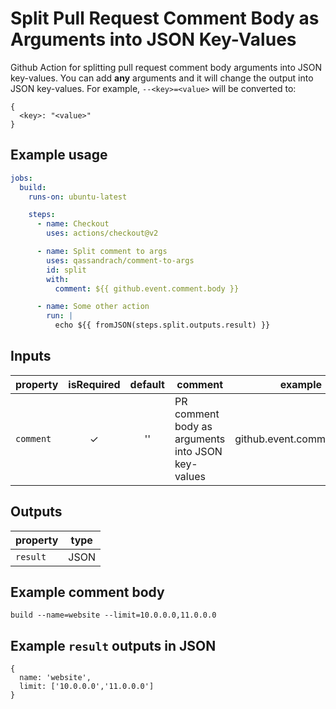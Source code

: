 # Split Pull Request Comment Body as Arguments into JSON Key-Values
Github Action for splitting pull request comment body arguments into JSON key-values. You can add <b>any</b> arguments and it will change the output into JSON key-values. For example, ``--<key>=<value>`` will be converted to:

```
{
  <key>: "<value>"
}

```

## Example usage
```yaml
jobs:
  build:
    runs-on: ubuntu-latest

    steps:
      - name: Checkout
        uses: actions/checkout@v2

      - name: Split comment to args
        uses: qassandrach/comment-to-args
        id: split
        with:
          comment: ${{ github.event.comment.body }}

      - name: Some other action
        run: |
          echo ${{ fromJSON(steps.split.outputs.result) }}
```

## Inputs

| property   | isRequired | default | comment | example
|------------|:----------:|:-------:|-----------------------------|--------
| `comment`   |      ✓     |     ''    | PR comment body as arguments into JSON key-values | github.event.comment.body

## Outputs

| property   | type |
|------------|----------|
| `result`   |  JSON    | 


## Example comment body
```
build --name=website --limit=10.0.0.0,11.0.0.0
```

## Example `result` outputs in JSON
```
{
  name: 'website',
  limit: ['10.0.0.0','11.0.0.0']
}

```
